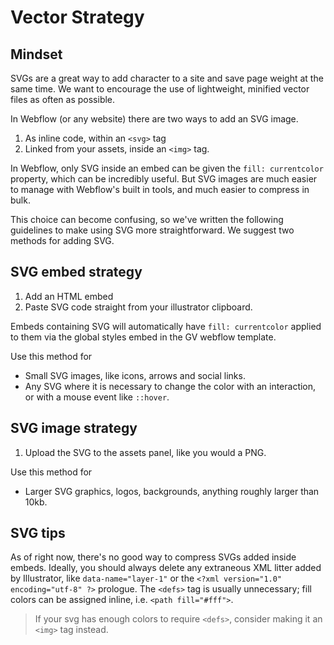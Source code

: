 # Vector Strategy
## Mindset
SVGs are a great way to add character to a site and save page weight at the same time. We want to encourage the use of lightweight, minified vector files as often as possible.

In Webflow (or any website) there are two ways to add an SVG image.

1.  As inline code, within an `<svg>` tag
2.  Linked from your assets, inside an `<img>` tag.

In Webflow, only SVG inside an embed can be given the `fill: currentcolor` property, which can be incredibly useful. But SVG images are much easier to manage with Webflow's built in tools, and much easier to compress in bulk. 

This choice can become confusing, so we've written the following guidelines to make using SVG more straightforward. We suggest two methods for adding SVG.

## SVG embed strategy
1. Add an HTML embed
2. Paste SVG code straight from your illustrator clipboard. 

Embeds containing SVG will automatically have `fill: currentcolor` applied to them via the global styles embed in the GV webflow template. 

Use this method for 
- Small SVG images, like icons, arrows and social links.
- Any SVG where it is necessary to change the color with an interaction, or with a mouse event like `::hover`.

## SVG image strategy
1. Upload the SVG to the assets panel, like you would a PNG.

Use this method for 
- Larger SVG graphics, logos, backgrounds, anything roughly larger than 10kb.

## SVG tips
As of right now, there's no good way to compress SVGs added inside embeds. Ideally, you should always delete any extraneous XML litter added by Illustrator, like `data-name="layer-1"`  or the `<?xml version="1.0" encoding="utf-8" ?>` prologue. The `<defs>` tag is usually unnecessary; fill colors can be assigned inline, i.e. `<path fill="#fff">`.

> If your svg has enough colors to require `<defs>`, consider making it an `<img>` tag instead.
